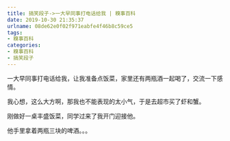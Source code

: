 ```yaml
---
title: 搞笑段子->一大早同事打电话给我 | 糗事百科
date: 2019-10-30 21:35:37
urlname: 08de62e0f02f971eabfe4f46b8c59ce5
tags: 
- 糗事百科
categories:
- 糗事百科
- 搞笑段子
---
```

一大早同事打电话给我，让我准备点饭菜，家里还有两瓶酒一起喝了，交流一下感情。

我心想，这么大方啊，那我也不能表现的太小气，于是去超市买了虾和蟹。

刚做好一桌丰盛饭菜，同学过来了我开门迎接他。

他手里拿着两瓶三块的啤酒。。。



